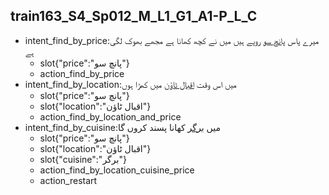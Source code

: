 ## train163_S4_Sp012_M_L1_G1_A1-P_L_C
* intent_find_by_price:میرے پاس [پانچ سو](price) روپے ہیں میں نے کچھ کھانا ہے مجھے بھوک لگی ہے
	- slot{"price":"پانچ سو"}
	- action_find_by_price
* intent_find_by_location:میں اس وقت [اقبال ٹاؤن](location) میں کھڑا ہوں
	- slot{"price":"پانچ سو"}
	- slot{"location":"اقبال ٹاؤن"}
	- action_find_by_location_and_price
* intent_find_by_cuisine:میں [برگر](cuisine) کھانا پسند کروں گا
	- slot{"price":"پانچ سو"}
	- slot{"location":"اقبال ٹاؤن"}
	- slot{"cuisine":"برگر"}
	- action_find_by_location_cuisine_price
	- action_restart